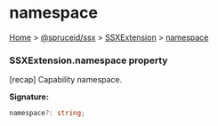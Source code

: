 # namespace

[Home](index.md) > [@spruceid/ssx](ssx.md) > [SSXExtension](ssx.ssxextension.md) > [namespace](ssx.ssxextension.namespace.md)

### SSXExtension.namespace property

\[recap] Capability namespace.

**Signature:**

```typescript
namespace?: string;
```
